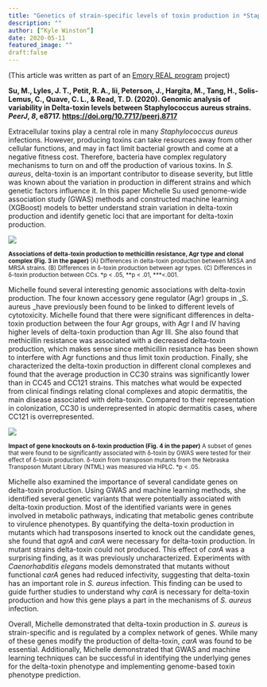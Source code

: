 ```yaml
---
title: "Genetics of strain-specific levels of toxin production in *Staphylococcus aureus*"
description: ""
author: [“Kyle Winston“]
date: 2020-05-11
featured_image: ""
draft:false
---
```


(This article was written as part of an [Emory REAL program](https://www.sph.emory.edu/rollins-life/community-engaged-learning/real/index.html) project)

**Su, M., Lyles, J. T., Petit, R. A., Iii, Peterson, J., Hargita, M., Tang, H., Solis-Lemus, C., Quave, C. L., & Read, T. D. (2020). Genomic analysis of variability in Delta-toxin levels between Staphylococcus aureus strains. _PeerJ_, _8_, e8717. https://doi.org/10.7717/peerj.8717**

Extracellular toxins play a central role in many *Staphylococcus aureus* infections. However, producing toxins can take resources away from other cellular functions, and may in fact limit bacterial growth and come at a negative fitness cost. Therefore, bacteria have complex regulatory mechanisms to turn on and off the production of various toxins. In *S. aureus*, delta-toxin is an important contributor to disease severity, but little was known about the variation in production in different strains and which genetic factors influence it. In this paper Michelle Su used genome-wide association study (GWAS) methods and constructed machine learning (XGBoost) models to better understand strain variation in delta-toxin production and identify genetic loci that are important for delta-toxin production.

![](/images/Kyle_Michelle_fig-3-full.png)

<sup>**Associations of delta-toxin production to methicillin resistance, Agr type and clonal complex (Fig. 3 in the paper)** (A) Differences in delta-toxin production between MSSA and MRSA strains. (B) Differences in δ-toxin production between agr types. (C) Differences in δ-toxin production between CCs. *p &lt; .05, **p &lt; .01, ***&lt;.001.</sup>

Michelle found several interesting genomic associations with delta-toxin production. The four known accessory gene regulator (Agr) groups in _S. aureus _have previously been found to be linked to different levels of cytotoxicity. Michelle found that there were significant differences in delta-toxin production between the four Agr groups, with Agr I and IV having higher levels of delta-toxin production than Agr III. She also found that methicillin resistance was associated with a decreased delta-toxin production, which makes sense since methicillin resistance has been shown to interfere with Agr functions and thus limit toxin production. Finally, she characterized the delta-toxin production in different clonal complexes and found that the average production in CC30 strains was significantly lower than in CC45 and CC121 strains. This matches what would be expected from clinical findings relating clonal complexes and atopic dermatitis, the main disease associated with delta-toxin. Compared to their representation in colonization, CC30 is underrepresented in atopic dermatitis cases, where CC121 is overrepresented.

![](/images/Kyle_Michelle_fig-4-full.png)

<sup>**Impact of gene knockouts on δ-toxin production (Fig. 4 in the paper)** A subset of genes that were found to be significantly associated with δ-toxin by GWAS were tested for their effect of δ-toxin production. δ-toxin from transposon mutants from the Nebraska Transposon Mutant Library (NTML) was measured via HPLC. *p &lt; .05.</sup>


Michelle also examined the importance of several candidate genes on delta-toxin production. Using GWAS and machine learning methods, she identified several genetic variants that were potentially associated with delta-toxin production. Most of the identified variants were in genes involved in metabolic pathways, indicating that metabolic genes contribute to virulence phenotypes. By quantifying the delta-toxin production in mutants which had transposons inserted to knock out the candidate genes, she found that *agrA* and *carA* were necessary for delta-toxin production. In mutant strains delta-toxin could not produced. This effect of *carA* was a surprising finding, as it was previously uncharacterized. Experiments with *Caenorhabditis elegans* models demonstrated that mutants without functional *carA* genes had reduced infectivity, suggesting that delta-toxin has an important role in *S. aureus* infection. This finding can be used to guide further studies to understand why *carA* is necessary for delta-toxin production and how this gene plays a part in the mechanisms of *S. aureus* infection.

Overall, Michelle demonstrated that delta-toxin production in *S. aureus* is strain-specific and is regulated by a complex network of genes. While many of these genes modify the production of delta-toxin, *carA* was found to be essential. Additionally, Michelle demonstrated that GWAS and machine learning techniques can be successful in identifying the underlying genes for the delta-toxin phenotype and implementing genome-based toxin phenotype prediction.